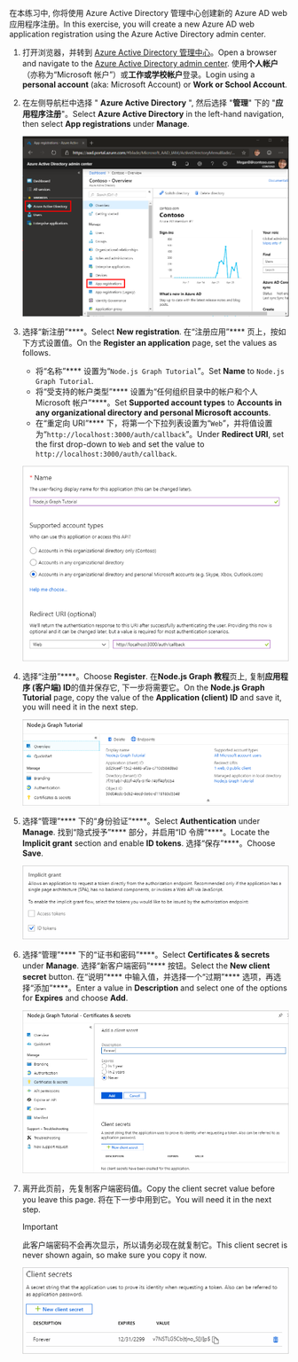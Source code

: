 <!-- markdownlint-disable MD002 MD041 -->

<span data-ttu-id="96849-101">在本练习中, 你将使用 Azure Active Directory 管理中心创建新的 Azure AD web 应用程序注册。</span><span class="sxs-lookup"><span data-stu-id="96849-101">In this exercise, you will create a new Azure AD web application registration using the Azure Active Directory admin center.</span></span>

1. <span data-ttu-id="96849-102">打开浏览器，并转到 [Azure Active Directory 管理中心](https://aad.portal.azure.com)。</span><span class="sxs-lookup"><span data-stu-id="96849-102">Open a browser and navigate to the [Azure Active Directory admin center](https://aad.portal.azure.com).</span></span> <span data-ttu-id="96849-103">使用**个人帐户**（亦称为“Microsoft 帐户”）或**工作或学校帐户**登录。</span><span class="sxs-lookup"><span data-stu-id="96849-103">Login using a **personal account** (aka: Microsoft Account) or **Work or School Account**.</span></span>

1. <span data-ttu-id="96849-104">在左侧导航栏中选择 " **Azure Active Directory** ", 然后选择 "**管理**" 下的 "**应用程序注册**"。</span><span class="sxs-lookup"><span data-stu-id="96849-104">Select **Azure Active Directory** in the left-hand navigation, then select **App registrations** under **Manage**.</span></span>

    ![<span data-ttu-id="96849-105">应用注册的屏幕截图</span><span class="sxs-lookup"><span data-stu-id="96849-105">A screenshot of the App registrations</span></span> ](./images/aad-portal-app-registrations.png)

1. <span data-ttu-id="96849-106">选择“新注册”\*\*\*\*。</span><span class="sxs-lookup"><span data-stu-id="96849-106">Select **New registration**.</span></span> <span data-ttu-id="96849-107">在“注册应用”\*\*\*\* 页上，按如下方式设置值。</span><span class="sxs-lookup"><span data-stu-id="96849-107">On the **Register an application** page, set the values as follows.</span></span>

    - <span data-ttu-id="96849-108">将“名称”\*\*\*\* 设置为“`Node.js Graph Tutorial`”。</span><span class="sxs-lookup"><span data-stu-id="96849-108">Set **Name** to `Node.js Graph Tutorial`.</span></span>
    - <span data-ttu-id="96849-109">将“受支持的帐户类型”\*\*\*\* 设置为“任何组织目录中的帐户和个人 Microsoft 帐户”\*\*\*\*。</span><span class="sxs-lookup"><span data-stu-id="96849-109">Set **Supported account types** to **Accounts in any organizational directory and personal Microsoft accounts**.</span></span>
    - <span data-ttu-id="96849-110">在“重定向 URI”\*\*\*\* 下，将第一个下拉列表设置为“`Web`”，并将值设置为“`http://localhost:3000/auth/callback`”。</span><span class="sxs-lookup"><span data-stu-id="96849-110">Under **Redirect URI**, set the first drop-down to `Web` and set the value to `http://localhost:3000/auth/callback`.</span></span>

    !["注册应用程序" 页的屏幕截图](./images/aad-register-an-app.png)

1. <span data-ttu-id="96849-112">选择“注册”\*\*\*\*。</span><span class="sxs-lookup"><span data-stu-id="96849-112">Choose **Register**.</span></span> <span data-ttu-id="96849-113">在**Node.js Graph 教程**页上, 复制**应用程序 (客户端) ID**的值并保存它, 下一步将需要它。</span><span class="sxs-lookup"><span data-stu-id="96849-113">On the **Node.js Graph Tutorial** page, copy the value of the **Application (client) ID** and save it, you will need it in the next step.</span></span>

    ![新应用注册的应用程序 ID 的屏幕截图](./images/aad-application-id.png)

1. <span data-ttu-id="96849-115">选择“管理”\*\*\*\* 下的“身份验证”\*\*\*\*。</span><span class="sxs-lookup"><span data-stu-id="96849-115">Select **Authentication** under **Manage**.</span></span> <span data-ttu-id="96849-116">找到“隐式授予”\*\*\*\* 部分，并启用“ID 令牌”\*\*\*\*。</span><span class="sxs-lookup"><span data-stu-id="96849-116">Locate the **Implicit grant** section and enable **ID tokens**.</span></span> <span data-ttu-id="96849-117">选择“保存”\*\*\*\*。</span><span class="sxs-lookup"><span data-stu-id="96849-117">Choose **Save**.</span></span>

    ![隐式 grant 部分的屏幕截图](./images/aad-implicit-grant.png)

1. <span data-ttu-id="96849-119">选择“管理”\*\*\*\* 下的“证书和密码”\*\*\*\*。</span><span class="sxs-lookup"><span data-stu-id="96849-119">Select **Certificates & secrets** under **Manage**.</span></span> <span data-ttu-id="96849-120">选择“新客户端密码”\*\*\*\* 按钮。</span><span class="sxs-lookup"><span data-stu-id="96849-120">Select the **New client secret** button.</span></span> <span data-ttu-id="96849-121">在“说明”\*\*\*\* 中输入值，并选择一个“过期”\*\*\*\* 选项，再选择“添加”\*\*\*\*。</span><span class="sxs-lookup"><span data-stu-id="96849-121">Enter a value in **Description** and select one of the options for **Expires** and choose **Add**.</span></span>

    !["添加客户端密码" 对话框的屏幕截图](./images/aad-new-client-secret.png)

1. <span data-ttu-id="96849-123">离开此页前，先复制客户端密码值。</span><span class="sxs-lookup"><span data-stu-id="96849-123">Copy the client secret value before you leave this page.</span></span> <span data-ttu-id="96849-124">将在下一步中用到它。</span><span class="sxs-lookup"><span data-stu-id="96849-124">You will need it in the next step.</span></span>

    > [!IMPORTANT]
    > <span data-ttu-id="96849-125">此客户端密码不会再次显示，所以请务必现在就复制它。</span><span class="sxs-lookup"><span data-stu-id="96849-125">This client secret is never shown again, so make sure you copy it now.</span></span>

    ![新添加的客户端密码的屏幕截图](./images/aad-copy-client-secret.png)
